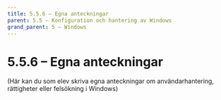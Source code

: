 ```yaml
---
title: 5.5.6 – Egna anteckningar
parent: 5.5 – Konfiguration och hantering av Windows
grand_parent: 5 – Windows
---
```

# 5.5.6 – Egna anteckningar

(Här kan du som elev skriva egna anteckningar om användarhantering, rättigheter eller felsökning i Windows)

